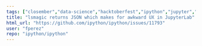 ```yaml
---
tags: ["closember","data-science","hacktoberfest","ipython","jupyter","notebook","python","repl","spec-0"]
title: "lsmagic returns JSON which makes for awkward UX in JupyterLab"
html_url: "https://github.com/ipython/ipython/issues/11793"
user: "fperez"
repo: "ipython/ipython"
---
```


